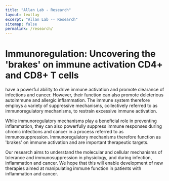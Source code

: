 ```yaml
---
title: "Allan Lab - Research"
layout: textlay
excerpt: "Allan Lab -- Research"
sitemap: false
permalink: /research/
---
```


# Immunoregulation: Uncovering the 'brakes' on immune activation CD4+ and CD8+ T cells

have a powerful ability to drive immune activation and promote clearance of infections and cancer. However, their function can also promote deleterious autoimmune and allergic inflammation. The immune system therefore employs a variety of suppressive mechanisms, collectively referred to as immunoregulatory mechanisms, to restrain excessive immune activation.

While immunoregulatory mechanisms play a beneficial role in preventing inflammation, they can also powerfully suppress immune responses during chronic infections and cancer in a process referred to as immunosuppression. Immunoregulatory mechanisms therefore function as 'brakes' on immune activation and are important therapeutic targets.

Our research aims to understand the molecular and cellular mechanisms of tolerance and immunosuppression in physiology, and during infection, inflammation and cancer. We hope that this will enable development of new therapies aimed at manipulating immune function in patients with inflammation and cancer.

